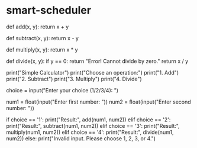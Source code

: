 # smart-scheduler
def add(x, y):
    return x + y

def subtract(x, y):
    return x - y

def multiply(x, y):
    return x * y

def divide(x, y):
    if y == 0:
        return "Error! Cannot divide by zero."
    return x / y

print("Simple Calculator")
print("Choose an operation:")
print("1. Add")
print("2. Subtract")
print("3. Multiply")
print("4. Divide")

choice = input("Enter your choice (1/2/3/4): ")

num1 = float(input("Enter first number: "))
num2 = float(input("Enter second number: "))

if choice == '1':
    print("Result:", add(num1, num2))
elif choice == '2':
    print("Result:", subtract(num1, num2))
elif choice == '3':
    print("Result:", multiply(num1, num2))
elif choice == '4':
    print("Result:", divide(num1, num2))
else:
    print("Invalid input. Please choose 1, 2, 3, or 4.")
